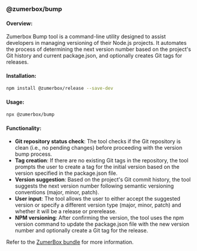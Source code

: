 ### @zumerbox/bump

#### Overview:
Zumerbox Bump tool is a command-line utility designed to assist developers in managing versioning of their Node.js projects. It automates the process of determining the next version number based on the project's Git history and current package.json, and optionally creates Git tags for releases.

#### Installation:

```bash
npm install @zumerbox/release --save-dev
```

#### Usage:

```bash
npx @zumerbox/bump
```

#### Functionality:
- **Git repository status check**: The tool checks if the Git repository is clean (i.e., no pending changes) before proceeding with the version bump process.
- **Tag creation**: If there are no existing Git tags in the repository, the tool prompts the user to create a tag for the initial version based on the version specified in the package.json file.
- **Version suggestion**: Based on the project's Git commit history, the tool suggests the next version number following semantic versioning conventions (major, minor, patch).
- **User input**: The tool allows the user to either accept the suggested version or specify a different version type (major, minor, patch) and whether it will be a release or prerelease.
- **NPM versioning**: After confirming the version, the tool uses the npm version command to update the package.json file with the new version number and optionally create a Git tag for the release.


Refer to the [ZumerBox bundle](https://github.com/zumerlab/zumerbox) for more information.
